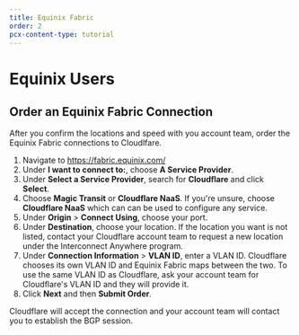 ```yaml
---
title: Equinix Fabric
order: 2
pcx-content-type: tutorial
---
```


# Equinix Users

## Order an Equinix Fabric Connection

After you confirm the locations and speed with you account team, order the Equinix Fabric connections to Cloudlfare.

1.  Navigate to <https://fabric.equinix.com/>
2.  Under **I want to connect to:**, choose **A Service Provider**.
3.  Under **Select a Service Provider**, search for **Cloudflare** and click **Select**.
4.  Choose **Magic Transit** or **Cloudflare NaaS**. If you're unsure, choose **Cloudflare NaaS** which can can be used to configure any service.
5.  Under **Origin** > **Connect Using**, choose your port.
6.  Under **Destination**, choose your location. If the location you want is not listed, contact your Cloudflare account team to request a new location under the Interconnect Anywhere program.
7.  Under **Connection Information** > **VLAN ID**, enter a VLAN ID. Cloudflare chooses its own VLAN ID and Equinix Fabric maps between the two. To use the same VLAN ID as Cloudflare, ask your account team for Cloudflare's VLAN ID and they will provide it.
8.  Click **Next** and then **Submit Order**.

Cloudflare will accept the connection and your account team will contact you to establish the BGP session.

